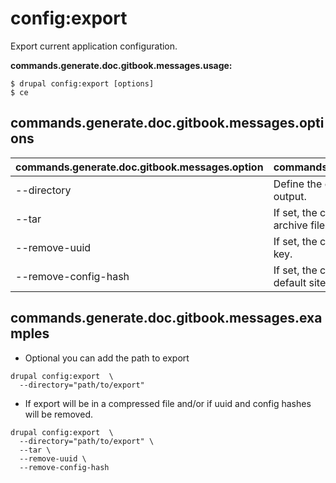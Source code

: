 # config:export
Export current application configuration.

**commands.generate.doc.gitbook.messages.usage:**
```
$ drupal config:export [options]
$ ce
```

## commands.generate.doc.gitbook.messages.options
commands.generate.doc.gitbook.messages.option | commands.generate.doc.gitbook.messages.details
-------|-------------
--directory | Define the export directory to save the configuration output.
--tar | If set, the configuration will be exported to an archive file.
--remove-uuid | If set, the configuration will be exported without uuid key.
--remove-config-hash | If set, the configuration will be exported without the default site hash key.

## commands.generate.doc.gitbook.messages.examples
* Optional you can add the path to export
```
drupal config:export  \
  --directory="path/to/export"
```
* If export will be in a compressed file and/or if uuid and config hashes will be removed.
```
drupal config:export  \
  --directory="path/to/export" \
  --tar \
  --remove-uuid \
  --remove-config-hash
```
